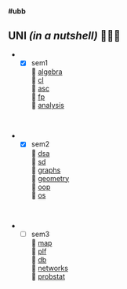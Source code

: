 #### #ubb ####

## UNI *(in a nutshell)* 👨🏼‍💻 ##

* - [x] sem1 <br />
	📌  [algebra](https://github.com/andrei-blaj/ubb/tree/master/sem1/algebra) <br />
	📌  [cl](https://github.com/andrei-blaj/ubb/tree/master/sem1/cl) <br />
	📌  [asc](https://github.com/andrei-blaj/ubb/tree/master/sem1/csa) <br />
	📌  [fp](https://github.com/andrei-blaj/ubb/tree/master/sem1/fop) <br />
	📌  [analysis](https://github.com/andrei-blaj/ubb) <br />

<br />

* - [x] sem2 <br />
	📌  [dsa](https://github.com/andrei-blaj/ubb/tree/master/sem2/SDA) <br />
	📌  [sd](https://github.com/andrei-blaj/ubb/tree/master/sem2/Sisteme%20Dinamice) <br />
	📌  [graphs](https://github.com/andrei-blaj/ubb/tree/master/sem2/Algoritmica%20Grafelor) <br />
	📌  [geometry](https://github.com/andrei-blaj/ubb/tree/master/sem2/Geometrie) <br />
	📌  [oop](https://github.com/andrei-blaj/ubb/tree/master/sem2/OOP) <br />
	📌  [os](https://github.com/andrei-blaj/ubb/tree/master/sem2/OS) <br />

<br />

* - [ ] sem3 <br />
	📌  [map](https://github.com/andrei-blaj/ubb/tree/master/sem3/map) <br />
	📌  [plf](https://github.com/andrei-blaj/ubb/tree/master/sem3/plf) <br />
	📌  [db](https://github.com/andrei-blaj/ubb/tree/master/sem3/db) <br />
	📌  [networks](https://github.com/andrei-blaj/ubb/tree/master/sem3/networks) <br />
	📌  [probstat](https://github.com/andrei-blaj/ubb/tree/master/sem3/probstat) <br />

